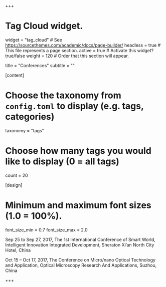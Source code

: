 +++
# Tag Cloud widget.
widget = "tag_cloud"  # See https://sourcethemes.com/academic/docs/page-builder/
headless = true  # This file represents a page section.
active = true  # Activate this widget? true/false
weight = 120  # Order that this section will appear.

title = "Conferences"
subtitle = ""

[content]
  # Choose the taxonomy from `config.toml` to display (e.g. tags, categories)
  taxonomy = "tags"
  
  # Choose how many tags you would like to display (0 = all tags)
  count = 20

[design]
  # Minimum and maximum font sizes (1.0 = 100%).
  font_size_min = 0.7
  font_size_max = 2.0


Sep 25 to Sep 27, 2017, The 1st International Conference of Smart World, Intelligent Innovation Integrated Development, Sheraton Xi’an North City Hotel, China

Oct 15 – Oct 17, 2017, The Conference on Micro/nano Optical Technology and Application, Optical Microscopy Research And Applications, Suzhou, China

+++
